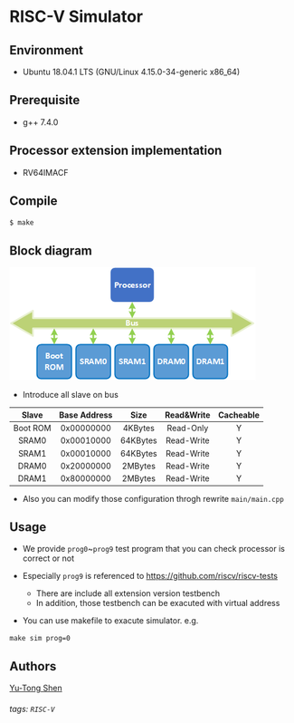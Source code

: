# RISC-V Simulator

## Environment
- Ubuntu 18.04.1 LTS (GNU/Linux 4.15.0-34-generic x86\_64)

## Prerequisite
- g++ 7.4.0

## Processor extension implementation
- RV64IMACF

## Compile
```shell
$ make
```

## Block diagram
![](./figures/rv64.png)

- Introduce all slave on bus  

|Slave   |Base Address|Size    |Read&Write|Cacheable|
|:------:|:----------:|:------:|:--------:|:-------:|
|Boot ROM|0x00000000  |4KBytes |Read-Only |Y        |
|SRAM0   |0x00010000  |64KBytes|Read-Write|Y        |
|SRAM1   |0x00010000  |64KBytes|Read-Write|Y        |
|DRAM0   |0x20000000  |2MBytes |Read-Write|Y        |
|DRAM1   |0x80000000  |2MBytes |Read-Write|Y        |

- Also you can modify those configuration throgh rewrite `main/main.cpp`
## Usage
- We provide `prog0`~`prog9` test program that you can check processor is correct or not
- Especially `prog9` is referenced to https://github.com/riscv/riscv-tests
  - There are include all extension version testbench
  - In addition, those testbench can be exacuted with virtual address

- You can use makefile to exacute simulator. e.g.

```=sh
make sim prog=0
```


## Authors
[Yu-Tong Shen](https://github.com/yutongshen/)

###### tags: `RISC-V`
